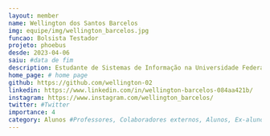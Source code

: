 ```yaml
---
layout: member
name: Wellington dos Santos Barcelos
img: equipe/img/wellington_barcelos.jpg
funcao: Bolsista Testador 
projeto: phoebus 
desde: 2023-04-06
saiu: #data de fim
description: Estudante de Sistemas de Informação na Universidade Federal da Paraíba (UFPB) - Sou do Rio de Janeiro, mas atualmente estou morando em Rio Tinto - PB e me aventurando na área de Teste de Software. 
home_page: # home page
github: https://github.com/wellington-02
linkedin: https://www.linkedin.com/in/wellington-barcelos-084aa421b/
instagram: https://www.instagram.com/wellington_barcelos/
twitter: #Twitter
importance: 4
category: Alunos #Professores, Colaboradores externos, Alunos, Ex-alunos
---
```

